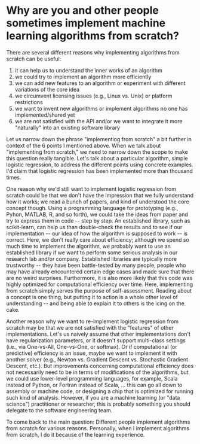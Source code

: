 # Why are you and other people sometimes implement machine learning algorithms from scratch?
There are several different reasons why implementing algorithms from scratch can be useful:
 
1. it can help us to understand the inner works of an algorithm
2. we could try to implement an algorithm more efficiently
3. we can add new features to an algorithm or experiment with different variations of the core idea
4. we circumvent licensing issues (e.g., Linux vs. Unix) or platform restrictions
5. we want to invent new algorithms or implement algorithms no one has implemented/shared yet
6. we are not satisfied with the API and/or we want to integrate it more "naturally" into an existing software library

Let us narrow down the phrase "implementing from scratch" a bit further in context of the 6 points I mentioned above. When we talk about "implementing from scratch," we need to narrow down the scope to make this question really tangible. Let's talk about a particular algorithm, simple logistic regression, to address the different points using concrete examples. I'd claim that logistic regression has been implemented more than thousand times.

One reason why we'd still want to implement logistic regression from scratch could be that we don't have the impression that we fully understand how it works; we read a bunch of papers, and kind of understood the core concept though. Using a programming language for prototyping (e.g., Pyhon, MATLAB, R, and so forth), we could take the ideas from paper and try to express them in code -- step by step. An established library, such as scikit-learn, can help us than double-check the results and to see if our implementation -- our idea of how the algorithm is supposed to work -- is correct. Here, we don't really care about efficiency; although we spend so much time to implement the algorithm, we probably want to use an established library if we want to perform some serious analysis in our research lab and/or company. Established libraries are typically more trustworthy -- they have been battle-tested by many people, people who may have already encountered certain edge cases and made sure that there are no weird surprises. Furthermore, it is also more likely that this code was highly optimized for computational efficiency over time. Here, implementing from scratch simply serves the purpose of self-assessment. Reading about a concept is one thing, but putting it to action is a
whole other level of understanding -- and being able to explain it to others is the icing on the cake.

Another reason why we want to re-implement logistic regression from scratch may be that we are not satisfied with the "features" of other implementations. Let's us naively assume that other implementations don't have regularization parameters, or it doesn't support multi-class settings (i.e., via One-vs-All, One-vs-One, or softmax). Or if computational (or predictive) efficiency is an issue, maybe we want to implement it with another solver (e.g., Newton vs. Gradient Descent vs. Stochastic Gradient Descent, etc.). But improvements concerning computational efficiency does not necessarily need to be in terms of modifications of the algorithms, but we could use lower-level programming languages, for example, Scala instead of Python, or Fortran instead of Scala, ... this can go all down to assembly or machine code, or designing a chip that is optimized for running such kind of analysis. However, if you are a machine learning (or "data science") practitioner or researcher, this is probably something you should delegate to the software engineering team.

To come back to the main question: Different people implement algorithms from scratch for various reasons. Personally, when I implement algorithms from scratch, I do it because of the learning experience.   
